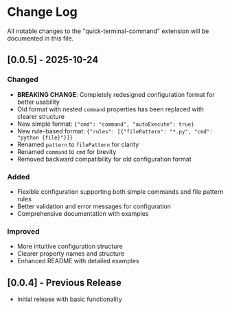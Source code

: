 # Change Log

All notable changes to the "quick-terminal-command" extension will be documented in this file.

## [0.0.5] - 2025-10-24

### Changed
- **BREAKING CHANGE**: Completely redesigned configuration format for better usability
- Old format with nested `command` properties has been replaced with clearer structure
- New simple format: `{"cmd": "command", "autoExecute": true}`
- New rule-based format: `{"rules": [{"filePattern": "*.py", "cmd": "python {file}"}]}`
- Renamed `pattern` to `filePattern` for clarity
- Renamed `command` to `cmd` for brevity
- Removed backward compatibility for old configuration format

### Added
- Flexible configuration supporting both simple commands and file pattern rules
- Better validation and error messages for configuration
- Comprehensive documentation with examples

### Improved
- More intuitive configuration structure
- Clearer property names and structure
- Enhanced README with detailed examples

## [0.0.4] - Previous Release

- Initial release with basic functionality